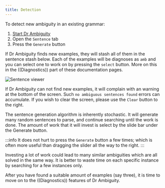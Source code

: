 ```yaml
---
title: Detection
---
```


To detect new ambiguity in an existing grammar:
1. [Start Dr Ambiguity]((Usage))
2. Open the `Sentence` tab
3. Press the `Generate` button

If Dr Ambiguity finds new examples, they will stash all of them in the sentence stash below. Each of the examples will be diagnoses as `amb` and you can select one to work on by pressing
the `select` button. More on this in the ((Diagnostics)) part of these documentation pages.

![Sentence viewer]((sentence-editor.png))

If Dr Ambiguity can not find new examples, it will complain with an warning at the bottom of the screen. Such `no ambiguous sentences found` errors can accumulate. If you wish to clear the screen, please
use the `Clear` button to the right.

The sentence generation algorithm is inherently stochastic. It will generate many random sentences to parse, and
continue searching until the work is done. The amount of work that it will invest is select by the slide bar under the Generate button.

:::info
It does not hurt to press the `Generate` button a few times; which is often more useful than dragging the slider all the way to the right.
:::

Investing a lot of work could lead to many similar ambiguities which are all solved in the same way. It is better to 
waste time on each specific instance by searching for a few instances only.

After you have found a suitable amount of examples (say three), it is time to move on to the ((Diagnostics)) features of Dr Ambiguity.



